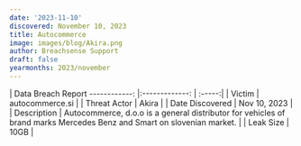```yaml
---
date: '2023-11-10'
discovered: November 10, 2023
title: Autocommerce
image: images/blog/Akira.png
author: Breachsense Support
draft: false
yearmonths: 2023/november
---
```



| Data Breach Report
------------:     |:-------------:    | :-----:|
| Victim      | autocommerce.si      | 
| Threat Actor      | Akira      | 
| Date Discovered      | Nov 10, 2023      | 
| Description      | Autocommerce, d.o.o is a general distributor for vehicles of brand marks Mercedes Benz and Smart on slovenian market.      | 
| Leak Size      | 10GB      | 

